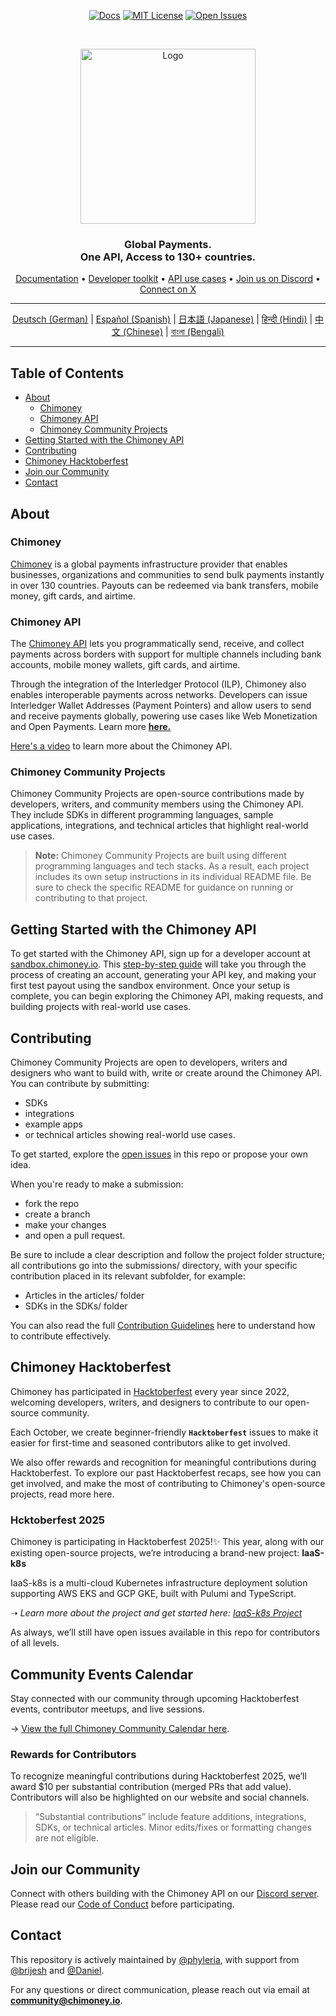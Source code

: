 <div align="center">
  
[![Docs](https://img.shields.io/badge/docs-chimoney.readme.io-blue)](https://chimoney.readme.io/reference/introduction)
[![MIT License](https://img.shields.io/badge/license-MIT-green)](https://github.com/Chimoney/chimoney-community-projects?tab=MIT-1-ov-file)
[![Open Issues](https://img.shields.io/github/issues/Chimoney/chimoney-community-projects)](https://github.com/Chimoney/chimoney-community-projects/issues)

</div>

&nbsp;

<div align="center" id="initial">
  <a href="https://chimoney.io/" target="_blank">
  <picture>
    <img src="https://chimoney.io/assets/icons/chimoney-purple-logo.svg" width="280" alt="Logo"/>
  </picture>
  </a>
</div>

<h3 align="center">
  Global Payments.
  <br/>
  One API, Access to 130+ countries. <br/>
</h3>

<div align="center">
  
  [Documentation](https://chimoney.readme.io/reference/introduction) • [Developer toolkit](https://chimoney.io/toolkit/) • [API use cases](https://chimoney.io/api-use-cases/) • [Join us on Discord](https://discord.gg/TsyKnzT4qV) • [Connect on X](https://x.com/chimoney_io)
  
</div>

___
<div align="center">

<u>[Deutsch (German)](README-GM.md)</u> |
<u>[Español (Spanish)](README-ES.md)</u> |
<u>[日本語 (Japanese)](README-JP.md)</u> |
<u>[हिन्दी (Hindi)](README-HN.md)</u> |
<u>[中文 (Chinese)](README-CN.md)</u> |
<u>[বাংলা (Bengali)](README-BN.md)</u>

</div>

___

## Table of Contents

- [About](#about)
  - [Chimoney](#chimoney)
  - [Chimoney API](#chimoney-api)
  - [Chimoney Community Projects](#chimoney-community-projects)
- [Getting Started with the Chimoney API](#getting-started-with-the-chimoney-api)
- [Contributing](#contributing)
- [Chimoney Hacktoberfest](#chimoney-hacktoberfest)
- [Join our Community](#join-our-community)
- [Contact](#contact)

## About

### Chimoney

[Chimoney](https://chimoney.io/) is a global payments infrastructure provider that enables businesses, organizations and communities to send bulk payments instantly in over 130 countries. Payouts can be redeemed via bank transfers, mobile money, gift cards, and airtime.

### Chimoney API

The [Chimoney API](https://chimoney.readme.io/reference/introduction) lets you programmatically send, receive, and collect payments across borders with support for multiple channels including bank accounts, mobile money wallets, gift cards, and airtime.



Through the integration of the Interledger Protocol (ILP), Chimoney also enables interoperable payments across networks. Developers can issue Interledger Wallet Addresses (Payment Pointers) and allow users to send and receive payments globally, powering use cases like Web Monetization and Open Payments. Learn more [**here.**](https://chimoney.io/blogs/a-developer-s-guide-to-enabling-ilp-payments-with-chimoney/)

[Here's a video](https://www.youtube.com/watch?v=VItvZbPH9cU&t=4s) to learn more about the Chimoney API.

### Chimoney Community Projects

Chimoney Community Projects are open-source contributions made by developers, writers, and community members using the Chimoney API. They include SDKs in different programming languages, sample applications, integrations, and technical articles that highlight real-world use cases.

> **Note:** Chimoney Community Projects are built using different programming languages and tech stacks. As a result, each project includes its own setup instructions in its individual README file. Be sure to check the specific README for guidance on running or contributing to that project.

## Getting Started with the Chimoney API

To get started with the Chimoney API, sign up for a developer account at [sandbox.chimoney.io](https://sandbox.chimoney.io). This [step-by-step guide](https://www.loom.com/share/436303eb69c44f0d9757ea0c655bed89?sid=b6a0f661-721c-4731-9873-ae6f2d25780) will take you through the process of creating an account, generating your API key, and making your first test payout using the sandbox environment. Once your setup is complete, you can begin exploring the Chimoney API, making requests, and building projects with real-world use cases.

## Contributing

Chimoney Community Projects are open to developers, writers and designers who want to build with, write or create around the Chimoney API. You can contribute by submitting:

- SDKs
- integrations
- example apps
- or technical articles showing real-world use cases.

To get started, explore the [open issues](https://github.com/Chimoney/chimoney-community-projects/issues) in this repo or propose your own idea.

When you're ready to make a submission:

- fork the repo
- create a branch
- make your changes
- and open a pull request.

Be sure to include a clear description and follow the project folder structure; all contributions go into the submissions/ directory, with your specific contribution placed in its relevant subfolder, for example: 
- Articles in the articles/ folder 
- SDKs in the SDKs/ folder

You can also read the full [Contribution Guidelines](/CONTRIBUTING.md) here to understand how to contribute effectively.

## Chimoney Hacktoberfest

Chimoney has participated in [Hacktoberfest](https://hacktoberfest.com/) every year since 2022, welcoming developers, writers, and designers to contribute to our open-source community.

Each October, we create beginner-friendly **`Hacktoberfest`** issues to make it easier for first-time and seasoned contributors alike to get involved.

We also offer rewards and recognition for meaningful contributions during Hacktoberfest. To explore our past Hacktoberfest recaps, see how you can get involved, and make the most of contributing to Chimoney's open-source projects, read more here.


### Hcktoberfest 2025

Chimoney is participating in Hacktoberfest 2025!✨
This year, along with our existing open-source projects, we’re introducing a brand-new project: **IaaS-k8s**

IaaS-k8s is a multi-cloud Kubernetes infrastructure deployment solution supporting AWS EKS and GCP GKE, built with Pulumi and TypeScript.

➝ _Learn more about the project and get started here:_ [_IaaS-k8s Project_](https://github.com/Chimoney/Iaas)

As always, we’ll still have open issues available in this repo for contributors of all levels.

## Community Events Calendar

Stay connected with our community through upcoming Hacktoberfest events, contributor meetups, and live sessions.

→ [View the full Chimoney Community Calendar here](https://luma.com/calendar/manage/cal-uGd7p3LVZ350i8C).
### Rewards for Contributors

To recognize meaningful contributions during Hacktoberfest 2025, we’ll award $10 per substantial contribution (merged PRs that add value). Contributors will also be highlighted on our website and social channels.

> “Substantial contributions” include feature additions, integrations, SDKs, or technical articles. Minor edits/fixes or formatting changes are not eligible.

## Join our Community

Connect with others building with the Chimoney API on our [Discord server](https://discord.gg/TsyKnzT4qV). Please read our [Code of Conduct](https://github.com/Chimoney/chimoney-community-projects/blob/main/CODE_OF_CONDUCT.md) before participating.

## Contact

This repository is actively maintained by [@phyleria](https://github.com/phyleria), with support from [@brijesh](https://github.com/brijeshthummar02) and [@Daniel](https://github.com/Danbaba1).

For any questions or direct communication, please reach out via email at **<community@chimoney.io>**.
